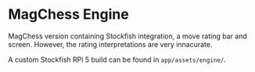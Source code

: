 # MagChess Engine

MagChess version containing Stockfish integration, a move rating bar and screen. However, the rating interpretations are very innacurate.

A custom Stockfish RPi 5 build can be found in `app/assets/engine/`.

